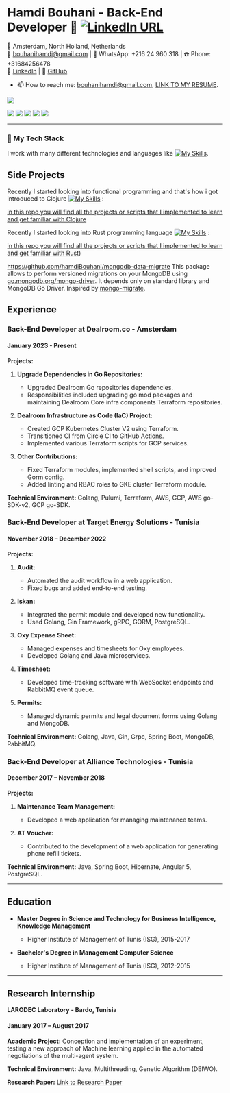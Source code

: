 # Hamdi Bouhani - Back-End Developer 👋 [![LinkedIn URL](https://img.shields.io/static/v1?color=red&label=linkedin&logo=linkedin&logoColor=white&style=for-the-badge&message=Connect)](https://www.linkedin.com/in/hamdi-bouhani-26752a140/)

📍 Amsterdam, North Holland, Netherlands  
📧 bouhanihamdi@gmail.com | 📱 WhatsApp: +216 24 960 318 | ☎️ Phone: +31684256478  
🔗 [LinkedIn](https://www.linkedin.com/in/hamdi-bouhani-26752a140/) | 🐙 [GitHub](https://github.com/hamdiBouhani)

- 📫 How to reach me: bouhanihamdi@gmail.com, [LINK TO MY RESUME](https://docs.google.com/document/d/e/2PACX-1vQcTHDBUhmKC-k9wVHmR6iyS-5g16MExzJjeX8PNsM68TE-wpo5qGodYJnGZVrX82IUdJ7Q1fMxqwAU/pub).

![](https://komarev.com/ghpvc/?username=hamdiBouhani&color=blue)

![](http://github-profile-summary-cards.vercel.app/api/cards/profile-details?username=hamdiBouhani&theme=default)
![](http://github-profile-summary-cards.vercel.app/api/cards/most-commit-language?username=hamdiBouhani&theme=default&exclude=html)
![](http://github-profile-summary-cards.vercel.app/api/cards/repos-per-language?username=hamdiBouhani&theme=default&exclude=html)
![](http://github-profile-summary-cards.vercel.app/api/cards/stats?username=hamdiBouhani&theme=default)
![](http://github-profile-summary-cards.vercel.app/api/cards/productive-time?username=hamdiBouhani&theme=default&utcOffset=8)

<hr/>

### 🥞 My Tech Stack

I work with many different technologies and languages like [![My Skills](https://skillicons.dev/icons?i=go,java,clojure,spring,git,github,postgres,mongodb,docker,kubernetes,md,vscode)](https://skillicons.dev).


## Side Projects

Recently I started looking into functional programming and that's how i got introduced to Clojure [![My Skills](https://skillicons.dev/icons?i=clojure)](https://skillicons.dev) :

[in this repo you will find all the projects or scripts that I implemented to learn and get familiar with Clojure](https://github.com/hamdiBouhani/clojure-workspace) 


Recently I started looking into Rust programming language [![My Skills](https://skillicons.dev/icons?i=rust)](https://skillicons.dev) :

[in this repo you will find all the projects or scripts that I implemented to learn and get familiar with Rust](https://github.com/hamdiBouhani/rust-playground-project)) 


 https://github.com/hamdiBouhani/mongodb-data-migrate
 This package allows to perform versioned migrations on your MongoDB using [go.mongodb.org/mongo-driver](https://github.com/mongodb/mongo-go-driver).
It depends only on standard library and MongoDB Go Driver.
Inspired by [mongo-migrate](https://github.com/eminetto/mongo-migrate).



## Experience

### Back-End Developer at Dealroom.co - Amsterdam
#### January 2023 - Present
**Projects:**

1. **Upgrade Dependencies in Go Repositories:**
   - Upgraded Dealroom Go repositories dependencies.
   - Responsibilities included upgrading go mod packages and maintaining Dealroom Core infra components Terraform repositories.

2. **Dealroom Infrastructure as Code (IaC) Project:**
   - Created GCP Kubernetes Cluster V2 using Terraform.
   - Transitioned CI from Circle CI to GitHub Actions.
   - Implemented various Terraform scripts for GCP services.

3. **Other Contributions:**
   - Fixed Terraform modules, implemented shell scripts, and improved Gorm config.
   - Added linting and RBAC roles to GKE cluster Terraform module.

**Technical Environment:**
Golang, Pulumi, Terraform, AWS, GCP, AWS go-SDK-v2, GCP go-SDK.

### Back-End Developer at Target Energy Solutions - Tunisia
#### November 2018 – December 2022

**Projects:**

1. **Audit:**
   - Automated the audit workflow in a web application.
   - Fixed bugs and added end-to-end testing.

2. **Iskan:**
   - Integrated the permit module and developed new functionality.
   - Used Golang, Gin Framework, gRPC, GORM, PostgreSQL.

3. **Oxy Expense Sheet:**
   - Managed expenses and timesheets for Oxy employees.
   - Developed Golang and Java microservices.

4. **Timesheet:**
   - Developed time-tracking software with WebSocket endpoints and RabbitMQ event queue.

5. **Permits:**
   - Managed dynamic permits and legal document forms using Golang and MongoDB.

**Technical Environment:**
Golang, Java, Gin, Grpc, Spring Boot, MongoDB, RabbitMQ.

### Back-End Developer at Alliance Technologies - Tunisia
#### December 2017 – November 2018

**Projects:**

1. **Maintenance Team Management:**
   - Developed a web application for managing maintenance teams.

2. **AT Voucher:**
   - Contributed to the development of a web application for generating phone refill tickets.

**Technical Environment:**
Java, Spring Boot, Hibernate, Angular 5, PostgreSQL.

---

## Education

- **Master Degree in Science and Technology for Business Intelligence, Knowledge Management**
  - Higher Institute of Management of Tunis (ISG), 2015-2017

- **Bachelor's Degree in Management Computer Science**
  - Higher Institute of Management of Tunis (ISG), 2012-2015

---

## Research Internship

**LARODEC Laboratory - Bardo, Tunisia**
#### January 2017 – August 2017

**Academic Project:**
Conception and implementation of an experiment, testing a new approach of Machine learning applied in the automated negotiations of the multi-agent system.

**Technical Environment:**
Java, Multithreading, Genetic Algorithm (DEIWO).

**Research Paper:**
[Link to Research Paper](https://www.ijimai.org/journal/bibcite/reference/2684)

